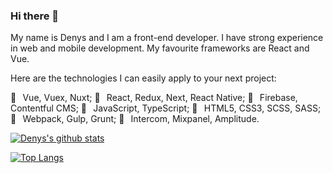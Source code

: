 ### Hi there 👋

My name is Denys and I am a front-end developer. I have strong experience in web and mobile development. My favourite frameworks are React and Vue.

Here are the technologies I can easily apply to your next project:

🔧⠀Vue, Vuex, Nuxt;
🔧⠀React, Redux, Next, React Native;
🔧⠀Firebase, Contentful CMS;
🔧⠀JavaScript, TypeScript;
🔧⠀HTML5, CSS3, SCSS, SASS;
🔧⠀Webpack, Gulp, Grunt;
🔧⠀Intercom, Mixpanel, Amplitude.


[![Denys's github stats](https://github-readme-stats.vercel.app/api?username=denshuliar&count_private=true&show_icons=true)](https://github.com/anuraghazra/github-readme-stats)

[![Top Langs](https://github-readme-stats.vercel.app/api/top-langs/?username=denshuliar&langs_count=4&exclude_repo=cordova-plugin-opentok)](https://github.com/anuraghazra/github-readme-stats)
